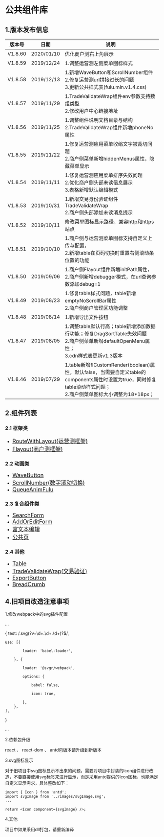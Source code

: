 # 公共组件库

## 1.版本发布信息

|版本号  |日期   |说明|
|----------------|-------------------------------|-----------------------------|
|V1.8.60|2020/01/10|优化商户测右上角展示|
|V1.8.59|2019/12/24|1.调整运营测左侧菜单图标样式|
|V1.8.58|2019/12/13|1.新增WaveButton和ScrollNumber组件<br>2.修复运营测url拼接过长的问题<br>3.更新公共样式表(fulu.min.v1.4.css)|
|V1.8.57|2019/11/29|1.TradeValidateWrap组件env参数支持数组类型<br>2.修改用户中心链接地址|
|V1.8.56|2019/11/25|1.调整组件说明文档目录与结构<br>2.TradeValidateWrap组件新增phoneNo属性|
|V1.8.55|2019/11/22|1.修复运营测应用菜单收缩文字被裁切问题<br>2.商户侧菜单新增hiddenMenus属性，隐藏菜单显示|
|V1.8.54|2019/11/11|1.修复运营测应用菜单排序失效问题<br>2.优化商户侧头部未读信息展示<br>3.表格新增默认编辑模式|
|V1.8.53|2019/10/31|1.新增交易身份验证组件TradeValidateWrap<br>2.商户侧头部添加未读消息提示|
|V1.8.52|2019/10/11|修改菜单图标显示路径，兼容http和https站点|
|V1.8.51|2019/10/10|1.商户侧与运营测菜单图标支持自定义上传与配置，<br>2.新增table在页码切换时重置右侧滚动条位置的功能|
|V1.8.50|2019/09/06|1.商户侧Flayout组件新增initPath属性，<br>2.商户侧新增debugger模式，在url查询参数添加debug=1|
|V1.8.49|2019/08/23|1.修复table样式问题，table新增emptyNoScrollBar属性<br>2.商户侧商户管理区功能调整|
|V1.8.48|2019/08/14|1.新增导出文件按钮 |
|V1.8.47|2019/08/05|1.调整table默认行高；table新增添加数据行功能；修复DragSortTable失效问题<br>2.商户侧菜单新增defaultOpenMenu属性；<br>3.cdn样式表更新v1.3版本 |
|V1.8.46|2019/07/29|1.table新增flCustomRender(boolean)属性，默认false，当需要自定义table的components属性时设置为true，同时修复table滚动样式问题；<br>2.商户侧菜单图标大小调整为18*18px； |

## 2.组件列表


### 2.1 框架类

<ul>
    <li>
        <a href="./doc/RouteWithLayout.md" style="font-size:18px;">RouteWithLayout(运营测框架)</a>
    </li>
    <li>
        <a href="./doc/Flayout.md" style="font-size:18px;">Flayout(商户测框架)</a>
    </li>
</ul>

### 2.2 动画类

<ul>
    <li>
        <a href="./doc/WaveButton.md" style="font-size:18px;">WaveButton</a>
    </li>
     <li>
        <a href="./doc/ScrollNumber.md" style="font-size:18px;">ScrollNumber(数字滚动切换)</a>
    </li>
     <li>
        <a href="./doc/QueueAnimFulu.md" style="font-size:18px;">QueueAnimFulu</a>
    </li>
</ul>

### 2.3 复合组件类

<ul>
    <li>
        <a href="./doc/SearchForm.md" style="font-size:18px;">SearchForm</a>
    </li>
    <li>
        <a href="./doc/AddOrEditForm.md" style="font-size:18px;">AddOrEditForm</a>
    </li>
    <li>
        <a href="./doc/WangEditor.md" style="font-size:18px;">富文本编辑</a>
    </li>
    <li>
        <a href="./doc/CommnPage.md" style="font-size:18px;">公共页</a>
    </li>
</ul>

### 2.4 其他

<ul>
    <li>
        <a href="./doc/Table.md" style="font-size:18px;">Table</a>
    </li>
     <li>
        <a href="./doc/TradeValidateWrap.md" style="font-size:18px;">TradeValidateWrap(交易验证)</a>
    </li>
    <li>
        <a href="./doc/ExportButton.md" style="font-size:18px;">ExportButton</a>
    </li>
    <li>
        <a href="./doc/BreadCrumb.md" style="font-size:18px;">BreadCrumb</a>
    </li>
</ul>


<!-- ## 3.使用说明 -->

<!-- 1.公共库

npm --registry http://10.0.1.244:8081/repository/npm-group/ install fl-pro --save (初次安装)

npm --registry http://10.0.1.244:8081/repository/npm-group/ update fl-pro (更新版本)


2.cli工具(可以生成项目脚手架，自动生成代码)

npm --registry http://10.0.1.244:8081/repository/npm-group/ install -g fulu-cli (初次安装)

npm --registry http://10.0.1.244:8081/repository/npm-group/ update fulu-cli (更新版本) -->


<!-- 命令行说明 -->

<!-- fulu -c PageName // 创建PageName页面及其modal,service,完成路由注册

fulu ProjectName // 生成ProjectName项目脚手架

3.公用函数
npm --registry http://10.0.1.244:8081/repository/npm-group/ install fulu-method --save (初次安装)

npm --registry http://10.0.1.244:8081/repository/npm-group/ update fulu-method (更新版本) -->

## 4.旧项目改造注意事项

1.修改webpack中的svg插件配置

...

{
    test: /\.svg(\?v=\d+\.\d+\.\d+)?$/,

    use: [{

            loader: 'babel-loader',

        }, {

            loader: '@svgr/webpack',

            options: {

                babel: false,

                icon: true,

            },
        },
    ],
}

...

2.依赖包升级

react 、 react-dom 、 antd包版本请升级到新版本


3.svg图标显示

对于旧项目中svg图标显示不出来的问题，需要对项目中封装的Icon组件进行改造，不要直接使用svg标签来进行显示，而是采用antd提供的Icon图标，也能满足自定义显示需求，具体整改如下：

```
import { Icon } from 'antd';
import svgImage from '../images/svgImage.svg';
...

return <Icon component={svgImage} />;
```

4.其他

项目中如果采用dll打包，请重新编译
